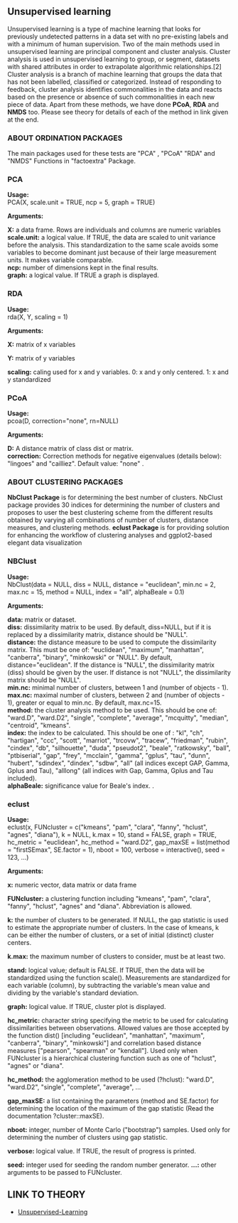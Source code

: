 ## Unsupervised learning

Unsupervised learning is a type of machine learning that looks for previously undetected patterns in a data set with no pre-existing labels and with a minimum of human supervision.
Two of the main methods used in unsupervised learning are principal component and cluster analysis. Cluster analysis is used in unsupervised learning to group, or segment, datasets with shared attributes in order to extrapolate algorithmic relationships.[2] Cluster analysis is a branch of machine learning that groups the data that has not been labelled, classified or categorized. Instead of responding to feedback, cluster analysis identifies commonalities in the data and reacts based on the presence or absence of such commonalities in each new piece of data.
Apart from these methods, we have done **PCoA**, **RDA** and **NMDS** too.
Please see theory for details of each of the method in link given at the end.

### ABOUT ORDINATION PACKAGES

The main packages used for these tests are "PCA" , "PCoA" "RDA" and "NMDS" Functions in "factoextra" Package. 
 
 
 ### PCA
 
 **Usage:**<br/>
 PCA(X, scale.unit = TRUE, ncp = 5, graph = TRUE)

 **Arguments:**<br/>

**X:** a data frame. Rows are individuals and columns are numeric variables<br/>
**scale.unit:** a logical value. If TRUE, the data are scaled to unit variance before the analysis. This standardization to the same scale avoids some variables to become dominant just because of their large measurement units. It makes variable comparable.<br/>
**ncp:** number of dimensions kept in the final results.<br/>
**graph:** a logical value. If TRUE a graph is displayed.<br/>


### RDA

**Usage:**<br/>
rda(X, Y, scaling = 1)


 **Arguments:**<br/>
 
 **X:** matrix of x variables

**Y:**  matrix of y variables

**scaling:** caling used for x and y variables. 0: x and y only centered. 1: x and y standardized


### PCoA

**Usage:**<br/>
pcoa(D, correction="none", rn=NULL)


 **Arguments:**<br/>

**D:** A distance matrix of class dist or matrix.<br/>
**correction:** Correction methods for negative eigenvalues (details below): "lingoes" and "cailliez". Default value: "none" . <br/>



### ABOUT CLUSTERING PACKAGES

**NbClust Package** is for determining the best number of clusters. NbClust package provides 30 indices for determining the number of clusters and proposes to user the best clustering scheme from the different results obtained by varying all combinations of number of clusters, distance measures, and clustering methods.
**eclust Package** is for providing solution for enhancing the workflow of clustering analyses and ggplot2-based elegant data visualization


### NBClust


**Usage:**<br/>
NbClust(data = NULL, diss = NULL, distance = "euclidean", min.nc = 2, max.nc = 15, 
method = NULL, index = "all", alphaBeale = 0.1)

 **Arguments:**<br/>

**data:** matrix or dataset.<br/>
**diss:** dissimilarity matrix to be used. By default, diss=NULL, but if it is replaced by a dissimilarity matrix, distance should be "NULL".<br/>
**distance:** the distance measure to be used to compute the dissimilarity matrix. This must be one of: "euclidean", "maximum", "manhattan", "canberra", "binary", "minkowski" or "NULL". By default, distance="euclidean". If the distance is "NULL", the dissimilarity matrix (diss) should be given by the user. If distance is not "NULL", the dissimilarity matrix should be "NULL".<br/>
**min.nc:** minimal number of clusters, between 1 and (number of objects - 1).<br/>
**max.nc:** maximal number of clusters, between 2 and (number of objects - 1), greater or equal to min.nc. By default, max.nc=15.<br/>
**method:** the cluster analysis method to be used. This should be one of: "ward.D", "ward.D2", "single", "complete", "average", "mcquitty", "median", "centroid", "kmeans".<br/>
**index:** the index to be calculated. This should be one of : "kl", "ch", "hartigan", "ccc", "scott", "marriot", "trcovw", "tracew", "friedman", "rubin", "cindex", "db", "silhouette", "duda", "pseudot2", "beale", "ratkowsky", "ball", "ptbiserial", "gap", "frey", "mcclain", "gamma", "gplus", "tau", "dunn", "hubert", "sdindex", "dindex", "sdbw", "all" (all indices except GAP, Gamma, Gplus and Tau), "alllong" (all indices with Gap, Gamma, Gplus and Tau included).<br/>
**alphaBeale:** significance value for Beale's index. . <br/>


### eclust


**Usage:**<br/>
eclust(x, FUNcluster = c("kmeans", "pam", "clara", "fanny", "hclust", "agnes",
  "diana"), k = NULL, k.max = 10, stand = FALSE, graph = TRUE,
  hc_metric = "euclidean", hc_method = "ward.D2", gap_maxSE = list(method
  = "firstSEmax", SE.factor = 1), nboot = 100, verbose = interactive(),
  seed = 123, ...)

**Arguments:**<br/>

**x:** numeric vector, data matrix or data frame

**FUNcluster:** a clustering function including "kmeans", "pam", "clara", "fanny", "hclust", "agnes" and "diana". Abbreviation is allowed.

**k:** the number of clusters to be generated. If NULL, the gap statistic is used to estimate the appropriate number of clusters. In the case of kmeans, k can be either the number of clusters, or a set of initial (distinct) cluster centers.

**k.max:** the maximum number of clusters to consider, must be at least two.

**stand:** logical value; default is FALSE. If TRUE, then the data will be standardized using the function scale(). Measurements are standardized for each variable (column), by subtracting the variable's mean value and dividing by the variable's standard deviation.

**graph:** logical value. If TRUE, cluster plot is displayed.

**hc_metric:** character string specifying the metric to be used for calculating dissimilarities between observations. Allowed values are those accepted by the function dist() [including "euclidean", "manhattan", "maximum", "canberra", "binary", "minkowski"] and correlation based distance measures ["pearson", "spearman" or "kendall"]. Used only when FUNcluster is a hierarchical clustering function such as one of "hclust", "agnes" or "diana".

**hc_method:** the agglomeration method to be used (?hclust): "ward.D", "ward.D2", "single", "complete", "average", ...

**gap_maxSE:** a list containing the parameters (method and SE.factor) for determining the location of the maximum of the gap statistic (Read the documentation ?cluster::maxSE).

**nboot:** integer, number of Monte Carlo ("bootstrap") samples. Used only for determining the number of clusters using gap statistic.

**verbose:** logical value. If TRUE, the result of progress is printed.

**seed:** integer used for seeding the random number generator.
**...:** 
other arguments to be passed to FUNcluster.
## LINK TO THEORY
* [Unsupervised-Learning](https://github.com/Rizvix0/Statistical-Methods-and-Machine-Learning-in-R/wiki/Unsupervised-Learning)

